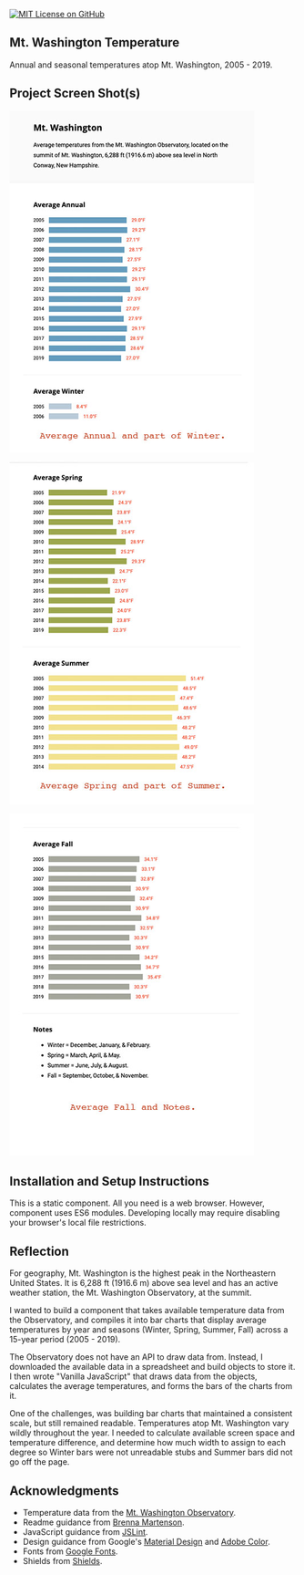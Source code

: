 [![MIT License on GitHub](https://img.shields.io/github/license/seankelliher/mt-washington-temperature?style=flat-square)](/LICENSE.md)
## Mt. Washington Temperature

Annual and seasonal temperatures atop Mt. Washington, 2005 - 2019.

## Project Screen Shot(s)

![screen shot of project](/screenshots/mt-washington-temperature-screenshot1.jpg)

![screen shot of project](/screenshots/mt-washington-temperature-screenshot2.jpg)

![screen shot of project](/screenshots/mt-washington-temperature-screenshot3.jpg)

## Installation and Setup Instructions

This is a static component. All you need is a web browser. However, component uses ES6 modules. Developing locally may require disabling your browser's local file restrictions.

## Reflection

For geography, Mt. Washington is the highest peak in the Northeastern United States. It is 6,288 ft (1916.6 m) above sea level and has an active weather station, the Mt. Washington Observatory, at the summit.

I wanted to build a component that takes available temperature data from the Observatory, and compiles it into bar charts that display average temperatures by year and seasons (Winter, Spring, Summer, Fall) across a 15-year period (2005 - 2019).

The Observatory does not have an API to draw data from. Instead, I downloaded the available data in a spreadsheet and build objects to store it. I then wrote "Vanilla JavaScript" that draws data from the objects, calculates the average temperatures, and forms the bars of the charts from it.

One of the challenges, was building bar charts that maintained a consistent scale, but still remained readable. Temperatures atop Mt. Washington vary wildly throughout the year. I needed to calculate available screen space and temperature difference, and determine how much width to assign to each degree so Winter bars were not unreadable stubs and Summer bars did not go off the page.

## Acknowledgments

* Temperature data from the [Mt. Washington Observatory](https://www.mountwashington.org).
* Readme guidance from [Brenna Martenson](https://gist.github.com/martensonbj/6bf2ec2ed55f5be723415ea73c4557c4).
* JavaScript guidance from [JSLint](http://jslint.com).
* Design guidance from Google's [Material Design](https://material.io/design) and [Adobe Color](https://color.adobe.com/trends).
* Fonts from [Google Fonts](https://fonts.google.com).
* Shields from [Shields](https://shields.io).